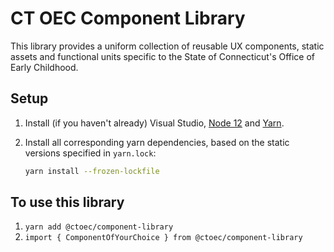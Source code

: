 # CT OEC Component Library
This library provides a uniform collection of reusable UX components, static assets and functional units specific to the State of Connecticut's Office of Early Childhood.

## Setup
1. Install (if you haven't already) Visual Studio, [Node 12](https://nodejs.org/en/download/) and [Yarn](https://yarnpkg.com/lang/en/docs/install/).

1. Install all corresponding yarn dependencies, based on the static versions specified in `yarn.lock`:
    ```.sh
    yarn install --frozen-lockfile
    ```


## To use this library

1. `yarn add @ctoec/component-library`
1. `import { ComponentOfYourChoice } from @ctoec/component-library`
